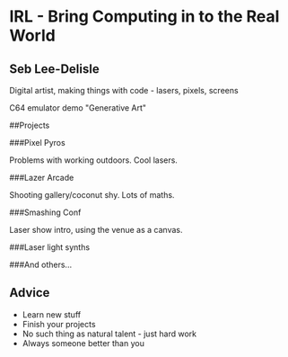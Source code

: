 # IRL - Bring Computing in to the Real World

## Seb Lee-Delisle

Digital artist, making things with code - lasers, pixels, screens

C64 emulator demo "Generative Art"

##Projects

###Pixel Pyros

Problems with working outdoors. Cool lasers.

###Lazer Arcade

Shooting gallery/coconut shy. Lots of maths.

###Smashing Conf

Laser show intro, using the venue as a canvas.

###Laser light synths

###And others...

## Advice

* Learn new stuff
* Finish your projects
* No such thing as natural talent - just hard work
* Always someone better than you

